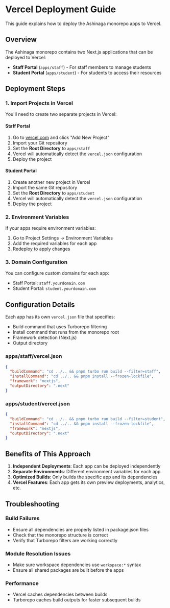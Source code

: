 # Vercel Deployment Guide

This guide explains how to deploy the Ashinaga monorepo apps to Vercel.

## Overview

The Ashinaga monorepo contains two Next.js applications that can be deployed to Vercel:
- **Staff Portal** (`apps/staff`) - For staff members to manage students
- **Student Portal** (`apps/student`) - For students to access their resources

## Deployment Steps

### 1. Import Projects in Vercel

You'll need to create two separate projects in Vercel:

#### Staff Portal
1. Go to [vercel.com](https://vercel.com) and click "Add New Project"
2. Import your Git repository
3. Set the **Root Directory** to `apps/staff`
4. Vercel will automatically detect the `vercel.json` configuration
5. Deploy the project

#### Student Portal
1. Create another new project in Vercel
2. Import the same Git repository
3. Set the **Root Directory** to `apps/student`
4. Vercel will automatically detect the `vercel.json` configuration
5. Deploy the project

### 2. Environment Variables

If your apps require environment variables:
1. Go to Project Settings → Environment Variables
2. Add the required variables for each app
3. Redeploy to apply changes

### 3. Domain Configuration

You can configure custom domains for each app:
- Staff Portal: `staff.yourdomain.com`
- Student Portal: `student.yourdomain.com`

## Configuration Details

Each app has its own `vercel.json` file that specifies:
- Build command that uses Turborepo filtering
- Install command that runs from the monorepo root
- Framework detection (Next.js)
- Output directory

### apps/staff/vercel.json
```json
{
  "buildCommand": "cd ../.. && pnpm turbo run build --filter=staff",
  "installCommand": "cd ../.. && pnpm install --frozen-lockfile",
  "framework": "nextjs",
  "outputDirectory": ".next"
}
```

### apps/student/vercel.json
```json
{
  "buildCommand": "cd ../.. && pnpm turbo run build --filter=student",
  "installCommand": "cd ../.. && pnpm install --frozen-lockfile",
  "framework": "nextjs",
  "outputDirectory": ".next"
}
```

## Benefits of This Approach

1. **Independent Deployments**: Each app can be deployed independently
2. **Separate Environments**: Different environment variables for each app
3. **Optimized Builds**: Only builds the specific app and its dependencies
4. **Vercel Features**: Each app gets its own preview deployments, analytics, etc.

## Troubleshooting

### Build Failures
- Ensure all dependencies are properly listed in package.json files
- Check that the monorepo structure is correct
- Verify that Turborepo filters are working correctly

### Module Resolution Issues
- Make sure workspace dependencies use `workspace:*` syntax
- Ensure all shared packages are built before the apps

### Performance
- Vercel caches dependencies between builds
- Turborepo caches build outputs for faster subsequent builds